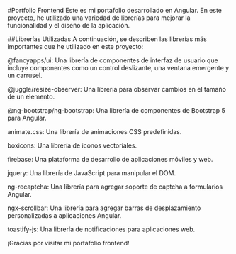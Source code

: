 #Portfolio Frontend
Este es mi portafolio desarrollado en Angular. En este proyecto, he utilizado una variedad de librerías para mejorar la funcionalidad y el diseño de la aplicación.

##Librerías Utilizadas
A continuación, se describen las librerías más importantes que he utilizado en este proyecto:

@fancyapps/ui: Una librería de componentes de interfaz de usuario que incluye componentes como un control deslizante, una ventana emergente y un carrusel.

@juggle/resize-observer: Una librería para observar cambios en el tamaño de un elemento.

@ng-bootstrap/ng-bootstrap: Una librería de componentes de Bootstrap 5 para Angular.

animate.css: Una librería de animaciones CSS predefinidas.

boxicons: Una librería de iconos vectoriales.

firebase: Una plataforma de desarrollo de aplicaciones móviles y web.

jquery: Una librería de JavaScript para manipular el DOM.

ng-recaptcha: Una librería para agregar soporte de captcha a formularios Angular.

ngx-scrollbar: Una librería para agregar barras de desplazamiento personalizadas a aplicaciones Angular.

toastify-js: Una librería de notificaciones para aplicaciones web.

¡Gracias por visitar mi portafolio frontend!